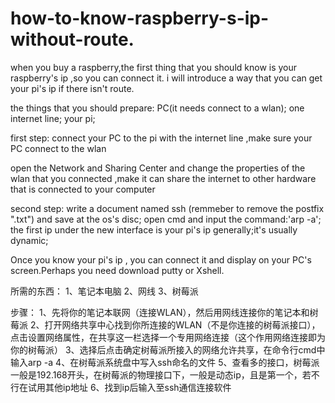 # how-to-know-raspberry-s-ip-without-route.

when you buy a raspberry,the first thing that you should know is your raspberry's ip ,so you can connect it.
i will introduce a way that you can get your pi's ip if there isn't route.

the things that you should prepare:
PC(it needs connect to a wlan);
one internet line;
your pi;

first step:
connect your PC to the pi with the internet line ,make sure your PC connect to the wlan

open the Network and Sharing Center and change the properties of the wlan that you connected ,make it can share the internet to
other hardware that is connected to your computer

second step:
write a document named ssh (remmeber to remove the postfix ".txt") and save at the os's disc;
open cmd and input the command:'arp -a';
the first ip under the new interface is your pi's ip generally;it's usually dynamic;

Once you know your pi's ip , you can connect it and display on your PC's screen.Perhaps you need download putty or Xshell.


所需的东西：
1、笔记本电脑
2、网线
3、树莓派

步骤：
1、先将你的笔记本联网（连接WLAN），然后用网线连接你的笔记本和树莓派
2、打开网络共享中心找到你所连接的WLAN（不是你连接的树莓派接口），点击设置网络属性，在共享这一栏选择一个专用网络连接（这个作用网络连接即为你的树莓派）
3、选择后点击确定树莓派所接入的网络允许共享，在命令行cmd中输入arp -a
4、在树莓派系统盘中写入ssh命名的文件
5、查看多的接口，树莓派一般是192.168开头，在树莓派的物理接口下，一般是动态ip，且是第一个，若不行在试用其他ip地址
6、找到ip后输入至ssh通信连接软件
